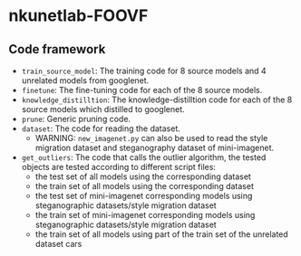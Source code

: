 # nkunetlab-FOOVF

## Code framework

- `train_source_model`: The training code for 8 source models and 4 unrelated models from googlenet.
- `finetune`: The fine-tuning code for each of the 8 source models.
- `knowledge_distilltion`: The knowledge-distilltion code for each of the 8 source models which distilled to googlenet.
- `prune`: Generic pruning code.
- `dataset`: The code for reading the dataset.
  - WARNING: `new_imagenet.py` can also be used to read the style migration dataset and steganography dataset of mini-imagenet.
- `get_outliers`: The code that calls the outlier algorithm, the tested objects are tested according to different script files: 
  - the test set of all models using the corresponding dataset
  - the train set of all models using the corresponding dataset
  - the test set of mini-imagenet corresponding models using steganographic datasets/style migration dataset
  - the train set of mini-imagenet corresponding models using steganographic datasets/style migration dataset
  - the train set of all models using part of the train set of the unrelated dataset cars
